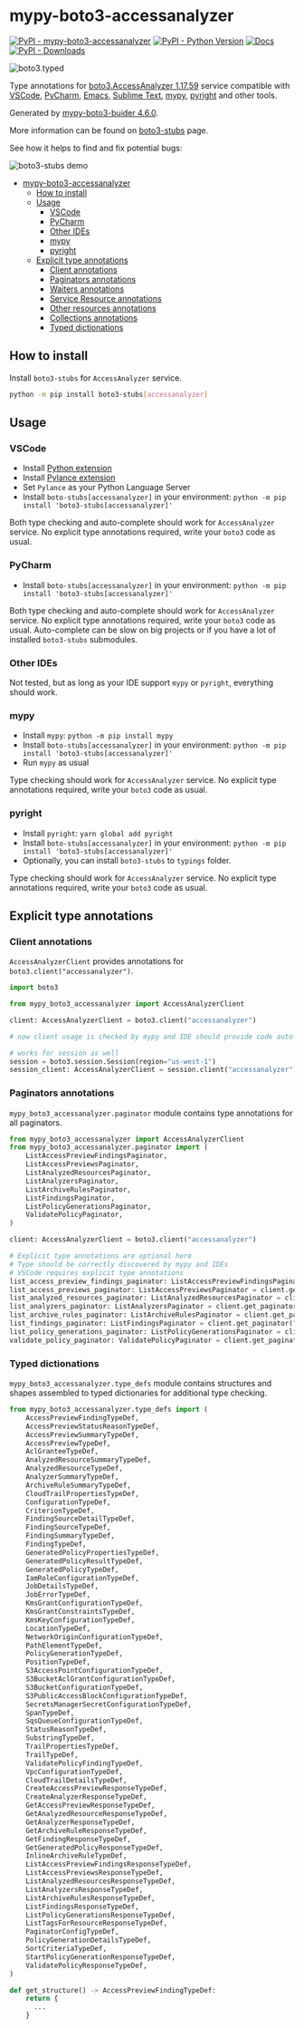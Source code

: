 # mypy-boto3-accessanalyzer

[![PyPI - mypy-boto3-accessanalyzer](https://img.shields.io/pypi/v/mypy-boto3-accessanalyzer.svg?color=blue)](https://pypi.org/project/mypy-boto3-accessanalyzer)
[![PyPI - Python Version](https://img.shields.io/pypi/pyversions/mypy-boto3-accessanalyzer.svg?color=blue)](https://pypi.org/project/mypy-boto3-accessanalyzer)
[![Docs](https://img.shields.io/readthedocs/mypy-boto3-builder.svg?color=blue)](https://mypy-boto3-builder.readthedocs.io/)
[![PyPI - Downloads](https://img.shields.io/pypi/dw/mypy-boto3-accessanalyzer?color=blue)](https://pypistats.org/packages/mypy-boto3-accessanalyzer)

![boto3.typed](https://github.com/vemel/mypy_boto3_builder/raw/master/logo.png)

Type annotations for
[boto3.AccessAnalyzer 1.17.59](https://boto3.amazonaws.com/v1/documentation/api/1.17.59/reference/services/accessanalyzer.html#AccessAnalyzer) service
compatible with
[VSCode](https://code.visualstudio.com/),
[PyCharm](https://www.jetbrains.com/pycharm/),
[Emacs](https://www.gnu.org/software/emacs/),
[Sublime Text](https://www.sublimetext.com/),
[mypy](https://github.com/python/mypy),
[pyright](https://github.com/microsoft/pyright)
and other tools.

Generated by [mypy-boto3-buider 4.6.0](https://github.com/vemel/mypy_boto3_builder).

More information can be found on [boto3-stubs](https://pypi.org/project/boto3-stubs/) page.

See how it helps to find and fix potential bugs:

![boto3-stubs demo](https://github.com/vemel/mypy_boto3_builder/raw/master/demo.gif)

- [mypy-boto3-accessanalyzer](#mypy-boto3-accessanalyzer)
  - [How to install](#how-to-install)
  - [Usage](#usage)
    - [VSCode](#vscode)
    - [PyCharm](#pycharm)
    - [Other IDEs](#other-ides)
    - [mypy](#mypy)
    - [pyright](#pyright)
  - [Explicit type annotations](#explicit-type-annotations)
    - [Client annotations](#client-annotations)
    - [Paginators annotations](#paginators-annotations)
    - [Waiters annotations](#waiters-annotations)
    - [Service Resource annotations](#service-resource-annotations)
    - [Other resources annotations](#other-resources-annotations)
    - [Collections annotations](#collections-annotations)
    - [Typed dictionations](#typed-dictionations)

## How to install

Install `boto3-stubs` for `AccessAnalyzer` service.

```bash
python -m pip install boto3-stubs[accessanalyzer]
```

## Usage

### VSCode

- Install [Python extension](https://marketplace.visualstudio.com/items?itemName=ms-python.python)
- Install [Pylance extension](https://marketplace.visualstudio.com/items?itemName=ms-python.vscode-pylance)
- Set `Pylance` as your Python Language Server
- Install `boto-stubs[accessanalyzer]` in your environment: `python -m pip install 'boto3-stubs[accessanalyzer]'`

Both type checking and auto-complete should work for `AccessAnalyzer` service.
No explicit type annotations required, write your `boto3` code as usual.

### PyCharm

- Install `boto-stubs[accessanalyzer]` in your environment: `python -m pip install 'boto3-stubs[accessanalyzer]'`

Both type checking and auto-complete should work for `AccessAnalyzer` service.
No explicit type annotations required, write your `boto3` code as usual.
Auto-complete can be slow on big projects or if you have a lot of installed `boto3-stubs` submodules.

### Other IDEs

Not tested, but as long as your IDE support `mypy` or `pyright`, everything should work.

### mypy

- Install `mypy`: `python -m pip install mypy`
- Install `boto-stubs[accessanalyzer]` in your environment: `python -m pip install 'boto3-stubs[accessanalyzer]'`
- Run `mypy` as usual

Type checking should work for `AccessAnalyzer` service.
No explicit type annotations required, write your `boto3` code as usual.

### pyright

- Install `pyright`: `yarn global add pyright`
- Install `boto-stubs[accessanalyzer]` in your environment: `python -m pip install 'boto3-stubs[accessanalyzer]'`
- Optionally, you can install `boto3-stubs` to `typings` folder.

Type checking should work for `AccessAnalyzer` service.
No explicit type annotations required, write your `boto3` code as usual.

## Explicit type annotations

### Client annotations

`AccessAnalyzerClient` provides annotations for `boto3.client("accessanalyzer")`.

```python
import boto3

from mypy_boto3_accessanalyzer import AccessAnalyzerClient

client: AccessAnalyzerClient = boto3.client("accessanalyzer")

# now client usage is checked by mypy and IDE should provide code auto-complete

# works for session as well
session = boto3.session.Session(region="us-west-1")
session_client: AccessAnalyzerClient = session.client("accessanalyzer")
```

### Paginators annotations

`mypy_boto3_accessanalyzer.paginator` module contains type annotations for all paginators.

```python
from mypy_boto3_accessanalyzer import AccessAnalyzerClient
from mypy_boto3_accessanalyzer.paginator import (
    ListAccessPreviewFindingsPaginator,
    ListAccessPreviewsPaginator,
    ListAnalyzedResourcesPaginator,
    ListAnalyzersPaginator,
    ListArchiveRulesPaginator,
    ListFindingsPaginator,
    ListPolicyGenerationsPaginator,
    ValidatePolicyPaginator,
)

client: AccessAnalyzerClient = boto3.client("accessanalyzer")

# Explicit type annotations are optional here
# Type should be correctly discovered by mypy and IDEs
# VSCode requires explicit type annotations
list_access_preview_findings_paginator: ListAccessPreviewFindingsPaginator = client.get_paginator("list_access_preview_findings")
list_access_previews_paginator: ListAccessPreviewsPaginator = client.get_paginator("list_access_previews")
list_analyzed_resources_paginator: ListAnalyzedResourcesPaginator = client.get_paginator("list_analyzed_resources")
list_analyzers_paginator: ListAnalyzersPaginator = client.get_paginator("list_analyzers")
list_archive_rules_paginator: ListArchiveRulesPaginator = client.get_paginator("list_archive_rules")
list_findings_paginator: ListFindingsPaginator = client.get_paginator("list_findings")
list_policy_generations_paginator: ListPolicyGenerationsPaginator = client.get_paginator("list_policy_generations")
validate_policy_paginator: ValidatePolicyPaginator = client.get_paginator("validate_policy")
```







### Typed dictionations

`mypy_boto3_accessanalyzer.type_defs` module contains structures and shapes assembled
to typed dictionaries for additional type checking.

```python
from mypy_boto3_accessanalyzer.type_defs import (
    AccessPreviewFindingTypeDef,
    AccessPreviewStatusReasonTypeDef,
    AccessPreviewSummaryTypeDef,
    AccessPreviewTypeDef,
    AclGranteeTypeDef,
    AnalyzedResourceSummaryTypeDef,
    AnalyzedResourceTypeDef,
    AnalyzerSummaryTypeDef,
    ArchiveRuleSummaryTypeDef,
    CloudTrailPropertiesTypeDef,
    ConfigurationTypeDef,
    CriterionTypeDef,
    FindingSourceDetailTypeDef,
    FindingSourceTypeDef,
    FindingSummaryTypeDef,
    FindingTypeDef,
    GeneratedPolicyPropertiesTypeDef,
    GeneratedPolicyResultTypeDef,
    GeneratedPolicyTypeDef,
    IamRoleConfigurationTypeDef,
    JobDetailsTypeDef,
    JobErrorTypeDef,
    KmsGrantConfigurationTypeDef,
    KmsGrantConstraintsTypeDef,
    KmsKeyConfigurationTypeDef,
    LocationTypeDef,
    NetworkOriginConfigurationTypeDef,
    PathElementTypeDef,
    PolicyGenerationTypeDef,
    PositionTypeDef,
    S3AccessPointConfigurationTypeDef,
    S3BucketAclGrantConfigurationTypeDef,
    S3BucketConfigurationTypeDef,
    S3PublicAccessBlockConfigurationTypeDef,
    SecretsManagerSecretConfigurationTypeDef,
    SpanTypeDef,
    SqsQueueConfigurationTypeDef,
    StatusReasonTypeDef,
    SubstringTypeDef,
    TrailPropertiesTypeDef,
    TrailTypeDef,
    ValidatePolicyFindingTypeDef,
    VpcConfigurationTypeDef,
    CloudTrailDetailsTypeDef,
    CreateAccessPreviewResponseTypeDef,
    CreateAnalyzerResponseTypeDef,
    GetAccessPreviewResponseTypeDef,
    GetAnalyzedResourceResponseTypeDef,
    GetAnalyzerResponseTypeDef,
    GetArchiveRuleResponseTypeDef,
    GetFindingResponseTypeDef,
    GetGeneratedPolicyResponseTypeDef,
    InlineArchiveRuleTypeDef,
    ListAccessPreviewFindingsResponseTypeDef,
    ListAccessPreviewsResponseTypeDef,
    ListAnalyzedResourcesResponseTypeDef,
    ListAnalyzersResponseTypeDef,
    ListArchiveRulesResponseTypeDef,
    ListFindingsResponseTypeDef,
    ListPolicyGenerationsResponseTypeDef,
    ListTagsForResourceResponseTypeDef,
    PaginatorConfigTypeDef,
    PolicyGenerationDetailsTypeDef,
    SortCriteriaTypeDef,
    StartPolicyGenerationResponseTypeDef,
    ValidatePolicyResponseTypeDef,
)

def get_structure() -> AccessPreviewFindingTypeDef:
    return {
      ...
    }
```
